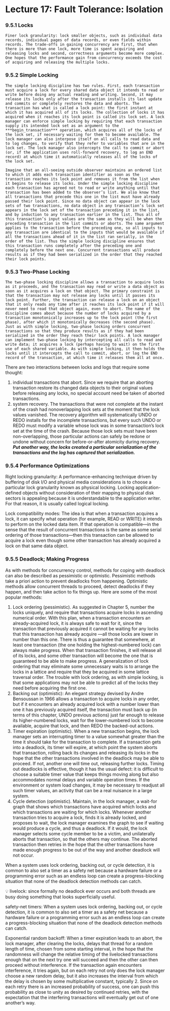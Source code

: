 # Lecture 17: Fault Tolerance: Isolation

### 9.5.1 Locks

    Finer lock granularity: lock smaller objects, such as individual data records, individual pages of data records, or even fields within records. The trade-offs in gaining concurrency are first, that when there is more than one lock, more time is spent acquiring and releasing locks and second, correctness arguments become more complex. One hopes that the performance gain from concurrency exceeds the cost of acquiring and releasing the multiple locks.

### 9.5.2 Simple Locking

    The simple locking discipline has two rules. First, each transaction must acquire a lock for every shared data object it intends to read or write before doing any actual reading and writing. Second, it may release its locks only after the transaction installs its last update and commits or completely restores the data and aborts. The transaction has what is called a lock point: the first instant at which it has acquired all of its locks. The collection of locks it has acquired when it reaches its lock point is called its lock set. A lock manager can enforce simple locking by requiring that each transaction supply its intended lock set as an argument to the ***begin_transaction*** operation, which acquires all of the locks of the lock set, if necessary waiting for them to become available. The lock manager can also interpose itself on all calls to read data and to log changes, to verify that they refer to variables that are in the lock set. The lock manager also intercepts the call to commit or abort (or, if the application uses roll-forward recovery, to log an END record) at which time it automatically releases all of the locks of the lock set.

    Imagine that an all-seeing outside observer maintains an ordered list to which it adds each transaction identifier as soon as the transaction reaches its lock point and removes it from the list when it begins to release its locks. Under the simple locking discipline each transaction has agreed not to read or write anything until that transaction has been added to the observer’s list. We also know that all transactions that precede this one in the list must have already passed their lock point. Since no data object can appear in the lock sets of two transactions, no data object in any transaction’s lock set appears in the lock set of the transaction preceding it in the list, and by induction to any transaction earlier in the list. Thus all of this transaction’s input values are the same as they will be when the preceding transaction in the list commits or aborts. The same argument applies to the transaction before the preceding one, so all inputs to any transaction are identical to the inputs that would be available if all the transactions ahead of it in the list ran serially, in the order of the list. Thus the simple locking discipline ensures that this transaction runs completely after the preceding one and completely before the next one. Concurrent transactions will produce results as if they had been serialized in the order that they reached their lock points.

### 9.5.3 Two-Phase Locking

    The two-phase locking discipline allows a transaction to acquire locks as it proceeds, and the transaction may read or write a data object as soon as it acquires a lock on that object. The primary constraint is that the transaction may not release any locks until it passes its lock point. Further, the transaction can release a lock on an object that it only reads any time after it reaches its lock point if it will never need to read that object again, even to abort. The name of the discipline comes about because the number of locks acquired by a transaction monotonically increases up to the lock point (the first phase), after which it monotonically decreases (the second phase). Just as with simple locking, two-phase locking orders concurrent transactions so that they produce results as if they had been serialized in the order they reach their lock points. A lock manager can implement two-phase locking by intercepting all calls to read and write data; it acquires a lock (perhaps having to wait) on the first use of each shared variable. As with simple locking, it then holds the locks until it intercepts the call to commit, abort, or log the END record of the transaction, at which time it releases them all at once.

There are two interactions between locks and logs that require some thought:

1. individual transactions that abort. Since we require that an aborting transaction restore its changed data objects to their original values before releasing any locks, no special account need be taken of aborted transactions.
2. system recovery. The transactions that were not complete at the instant of the crash had nonoverlapping lock sets at the moment that the lock values vanished. The recovery algorithm will systematically UNDO or REDO installs for the incomplete transactions, but every such UNDO or REDO must modify a variable whose lock was in some transaction’s lock set at the time of the crash. Because those lock sets must have been non-overlapping, those particular actions can safely be redone or undone without concern for before-or-after atomicity during recovery. ***Put another way, the locks created a particular serialization of the transactions and the log has captured that serialization.***

### 9.5.4 Performance Optimizations

Right locking granularity: A performance-enhancing technique driven by buffering of disk I/O and physical media considerations is to choose a particular lock granularity known as physical locking. Locking application-defined objects without consideration of their mapping to physical disk sectors is appealing because it is understandable to the application writer. For that reason, it is usually called logical locking.

Lock compatibility modes: The idea is that when a transaction acquires a lock, it can specify what operation (for example, READ or WRITE) it intends to perform on the locked data item. If that operation is compatible—in the sense that the result of concurrent transactions is the same as some serial ordering of those transactions—then this transaction can be allowed to acquire a lock even though some other transaction has already acquired a lock on that same data object.

### 9.5.5 Deadlock; Making Progress

As with methods for concurrency control, methods for coping with deadlock can also be described as pessimistic or optimistic. Pessimistic methods take a priori action to prevent deadlocks from happening. Optimistic methods allow concurrent threads to proceed, detect deadlocks if they happen, and then take action to fix things up. Here are some of the most popular methods:

1. Lock ordering (pessimistic). As suggested in Chapter 5, number the locks uniquely, and require that transactions acquire locks in ascending numerical order. With this plan, when a transaction encounters an already-acquired lock, it is always safe to wait for it, since the transaction that previously acquired it cannot be waiting for any locks that this transaction has already acquire —all those locks are lower in number than this one. There is thus a guarantee that somewhere, at least one transaction (the one holding the highest-numbered lock) can always make progress. When that transaction finishes, it will release all of its locks, and some other transaction will become the one that is guaranteed to be able to make progress. A generalization of lock ordering that may eliminate some unnecessary waits is to arrange the locks in a lattice and require that they be acquired in some lattice traversal order. The trouble with lock ordering, as with simple locking, is that some applications may not be able to predict all of the locks they need before acquiring the first one.
2. Backing out (optimistic): An elegant strategy devised by Andre Bensoussan in 1966 allows a transaction to acquire locks in any order, but if it encounters an already acquired lock with a number lower than one it has previously acquired itself, the transaction must back up (in terms of this chapter, UNDO previous actions) just far enough to release its higher-numbered locks, wait for the lower-numbered lock to become available, acquire that lock, and then REDO the backed-out actions.
3. Timer expiration (optimistic). When a new transaction begins, the lock manager sets an interrupting timer to a value somewhat greater than the time it should take for the transaction to complete. If a transaction gets into a deadlock, its timer will expire, at which point the system aborts that transaction, rolling back its changes and releasing its locks in the hope that the other transactions involved in the deadlock may be able to proceed. If not, another one will time out, releasing further locks. Timing out deadlocks is effective, though it has the usual defect: it is difficult to choose a suitable timer value that keeps things moving along but also accommodates normal delays and variable operation times. If the environment or system load changes, it may be necessary to readjust all such timer values, an activity that can be a real nuisance in a large system.
4. Cycle detection (optimistic). Maintain, in the lock manager, a wait-for graph that shows which transactions have acquired which locks and which transactions are waiting for which locks. Whenever another transaction tries to acquire a lock, finds it is already locked, and proposes to wait, the lock manager examines the graph to see if waiting would produce a cycle, and thus a deadlock. If it would, the lock manager selects some cycle member to be a victim, and unilaterally aborts that transaction, so that the others may continue. The aborted transaction then retries in the hope that the other transactions have made enough progress to be out of the way and another deadlock will not occur.

When a system uses lock ordering, backing out, or cycle detection, it is common to also set a timer as a safety net because a hardware failure or a programming error such as an endless loop can create a progress-blocking situation that none of the deadlock detection methods can catch.

<aside>
💡 livelock: since formally no deadlock ever occurs and both threads are busy doing something that looks superficially useful.

</aside>

safety-net timers: When a system uses lock ordering, backing out, or cycle detection, it is common to also set a timer as a safety net because a hardware failure or a programming error such as an endless loop can create a progress-blocking situation that none of the deadlock detection methods can catch.

Exponential random backoff:  When a timer expiration leads to an abort, the lock manager, after clearing the locks, delays that thread for a random length of time, chosen from some starting interval, in the hope that the randomness will change the relative timing of the livelocked transactions enough that on the next try one will succeed and then the other can then proceed without interference. If the transaction again encounters interference, it tries again, but on each retry not only does the lock manager choose a new random delay, but it also increases the interval from which the delay is chosen by some multiplicative constant, typically 2. Since on each retry there is an increased probability of success, one can push this probability as close to unity as desired by continued retries, with the expectation that the interfering transactions will eventually get out of one another’s way.